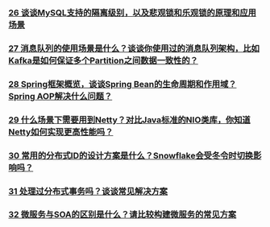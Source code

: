 ### [26 谈谈MySQL支持的隔离级别，以及悲观锁和乐观锁的原理和应用场景](https://github.com/lu666666/notebooks/blob/master/java/0/3/01.md)
>
### [27 消息队列的使用场景是什么？谈谈你使用过的消息队列架构，比如Kafka是如何保证多个Partition之间数据一致性的？](https://github.com/lu666666/notebooks/blob/master/java/0/3/02.md)
>
### [28 Spring框架概览，谈谈Spring Bean的生命周期和作用域？Spring AOP解决什么问题？](https://github.com/lu666666/notebooks/blob/master/java/0/3/03.md)
>
### [29 什么场景下需要用到Netty？对比Java标准的NIO类库，你知道Netty如何实现更高性能吗？](https://github.com/lu666666/notebooks/blob/master/java/0/3/04.md)
>
### [30 常用的分布式ID的设计方案是什么？Snowflake会受冬令时切换影响吗？](https://github.com/lu666666/notebooks/blob/master/java/0/3/05.md)
>
### [31 处理过分布式事务吗？谈谈常见解决方案](https://github.com/lu666666/notebooks/blob/master/java/0/3/06.md)
>
### [32 微服务与SOA的区别是什么？请比较构建微服务的常见方案](https://github.com/lu666666/notebooks/blob/master/java/0/3/07.md)
>

